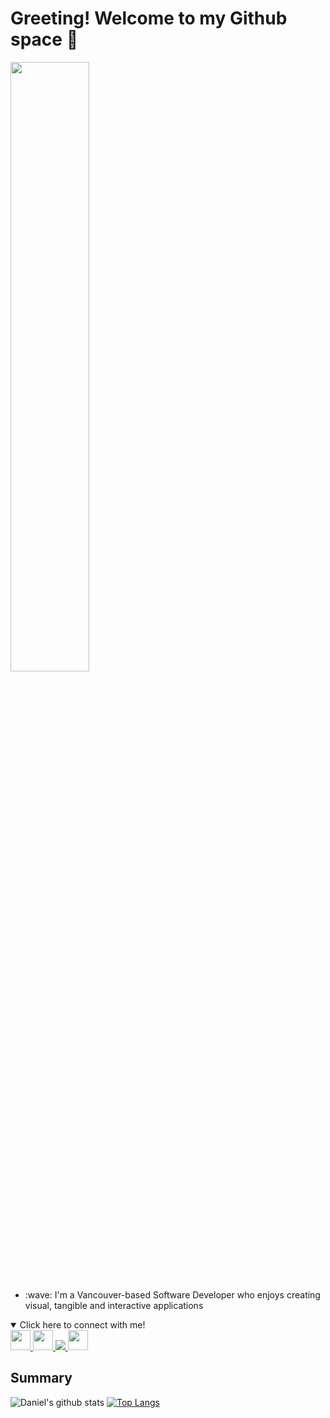 # Greeting! Welcome to my Github space :rocket:
<img src="https://user-images.githubusercontent.com/28618660/120601044-516adf00-c3fe-11eb-9f36-84edc86a9461.gif" width="50%"/>

<ul>
  <li>:wave: I'm a Vancouver-based Software Developer who enjoys creating visual, tangible and interactive applications</li>
</ul>

<details open>
  <summary>Click here to connect with me!</summary>
  <nav>
    <a href="https://www.linkedin.com/in/dlee0528/" target="_blank">
      <img src="https://danlee0528.github.io/icons/linkedin.png" width="32px">
    </a>
    <a href="https://www.instagram.com/danlee0528/" target="_blank">
      <img src="https://danlee0528.github.io/icons/instagram.png" width="32px"/>
    </a> 
    <a href="https://www.youtube.com/channel/UCwqWNzINlWxwfNCPAU86_Fg?view_as=subscriber" target="_blank">
      <img src="https://cdn2.iconfinder.com/data/icons/social-media-2285/512/1_Youtube_colored_svg-32.png">
    </a>
    <a href="https://dev.to/danlee0528" target="_blank">
      <img src= "https://cdn3.iconfinder.com/data/icons/logos-and-brands-adobe/512/84_Dev-512.png" width = "32px">
    </a>
  </nav>
</details> 

## Summary
![Daniel's github stats](https://github-readme-stats.vercel.app/api?username=danlee0528&show_icons=true&theme=radical)
[![Top Langs](https://github-readme-stats.vercel.app/api/top-langs/?username=danlee0528&layout=compact&langs_count=8&theme=radical)](https://github.com/anuraghazra/github-readme-stats)
